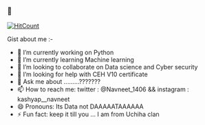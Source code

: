 ###  👋
[![HitCount](http://hits.dwyl.com/navneetkash/navneetkash.svg)](http://hits.dwyl.com/navneetkash/navneetkash)


Gist about me :-

- 🔭 I’m currently working on Python
- 🌱 I’m currently learning Machine learning
- 👯 I’m looking to collaborate on Data science and Cyber security
- 🤔 I’m looking for help with CEH V10 certificate
- 💬 Ask me about .........???????
- 📫 How to reach me: twitter : @Navneet_1406 && instagram : kashyap__navneet
- 😄 Pronouns: Its Data not DAAAAATAAAAAA
- ⚡ Fun fact: keep it till you ... I am from Uchiha clan
